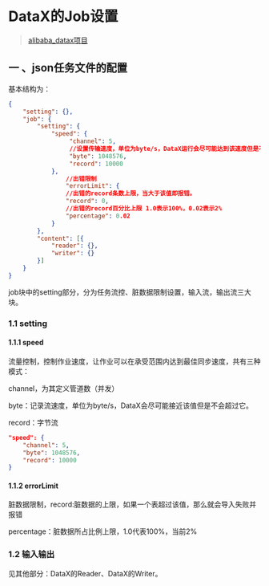 # DataX的Job设置

> [alibaba_datax项目](https://github.com/alibaba/DataX)

 ## 一 、json任务文件的配置

基本结构为：

```json
{
	"setting": {},
	"job": {
		"setting": {
            "speed": {
                 "channel": 5, 
            	 //设置传输速度，单位为byte/s，DataX运行会尽可能达到该速度但是不超过它.
                 "byte": 1048576, 
				 "record": 10000
            },
                //出错限制
                "errorLimit": {
                //出错的record条数上限，当大于该值即报错。
                "record": 0,
                //出错的record百分比上限 1.0表示100%，0.02表示2%
                "percentage": 0.02
            }
		},
		"content": [{
			"reader": {},
			"writer": {}
		}]
	}
}
```

 job块中的setting部分，分为任务流控、脏数据限制设置，输入流，输出流三大块。

### 1.1 setting

#### 1.1.1 speed

  流量控制，控制作业速度，让作业可以在承受范围内达到最佳同步速度，共有三种模式：

channel，为其定义管道数（并发）

byte：记录流速度，单位为byte/s，DataX会尽可能接近该值但是不会超过它。

record：字节流

```json
"speed": {
	"channel": 5,
	"byte": 1048576,
	"record": 10000
}
```

#### 1.1.2 errorLimit

  脏数据限制，record:脏数据的上限，如果一个表超过该值，那么就会导入失败并报错

  percentage：脏数据所占比例上限，1.0代表100%，当前2%

### 1.2 输入输出

  见其他部分：DataX的Reader、DataX的Writer。